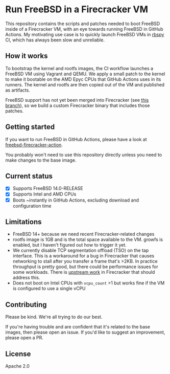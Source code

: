 # Run FreeBSD in a Firecracker VM

This repository contains the scripts and patches needed to boot FreeBSD inside of a Firecracker VM, with an eye towards running FreeBSD in GitHub Actions. My motivating use case is to quickly launch FreeBSD VMs in [rbspy](https://github.com/rbspy/rbspy) CI, which has always been slow and unreliable.

## How it works

To bootstrap the kernel and rootfs images, the CI workflow launches a FreeBSD VM using Vagrant and QEMU. We apply a small patch to the kernel to make it bootable on the AMD Epyc CPUs that GitHub Actions uses in its runners. The kernel and rootfs are then copied out of the VM and published as artifacts.

FreeBSD support has not yet been merged into Firecracker (see [this branch](https://github.com/firecracker-microvm/firecracker/tree/feature/pvh)), so we build a custom Firecracker binary that includes those patches.

## Getting started

If you want to run FreeBSD in GitHub Actions, please have a look at [freebsd-firecracker-action](https://github.com/acj/freebsd-firecracker-action).

You probably won't need to use this repository directly unless you need to make changes to the base image.

## Current status

- [X] Supports FreeBSD 14.0-RELEASE
- [X] Supports Intel and AMD CPUs
- [X] Boots \~instantly in GitHub Actions, excluding download and configuration time

## Limitations

- FreeBSD 14+ because we need recent Firecracker-related changes
- rootfs image is 1GB and is the total space available to the VM. growfs is enabled, but I haven't figured out how to trigger it yet.
- We currently disable TCP segmentation offload (TSO) on the tap interface. This is a workaround for a bug in Firecracker that causes networking to stall after you transfer a frame that's >2KB. In practice throughput is pretty good, but there could be performance issues for some workloads. There is [upstream work](https://github.com/firecracker-microvm/firecracker/issues/3905) in Firecracker that should address this.
- Does not boot on Intel CPUs with `vcpu_count` >1 but works fine if the VM is configured to use a single vCPU

## Contributing

Please be kind. We're all trying to do our best.

If you're having trouble and are confident that it's related to the base images, then please open
an issue. If you'd like to suggest an improvement, please open a PR.

## License

Apache 2.0
